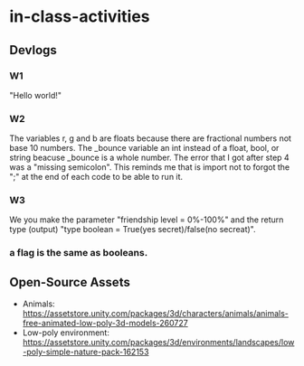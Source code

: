 # in-class-activities
## Devlogs
### W1
"Hello world!"

### W2

The variables r, g and b are floats because there are fractional numbers not base 10 numbers.
The _bounce variable an int instead of a float, bool, or string beacuse _bounce is a whole number. 
The error that I got after step 4 was a "missing semicolon". This reminds me that is import not to forgot the ";" at the end of each code to be able to run it.

### W3

We you make the parameter "friendship level = 0%-100%" and the return type (output) "type boolean = True(yes secret)/false(no secreat)".

### a flag is the same as booleans.

## Open-Source Assets

- Animals: https://assetstore.unity.com/packages/3d/characters/animals/animals-free-animated-low-poly-3d-models-260727 
- Low-poly environment: https://assetstore.unity.com/packages/3d/environments/landscapes/low-poly-simple-nature-pack-162153 
